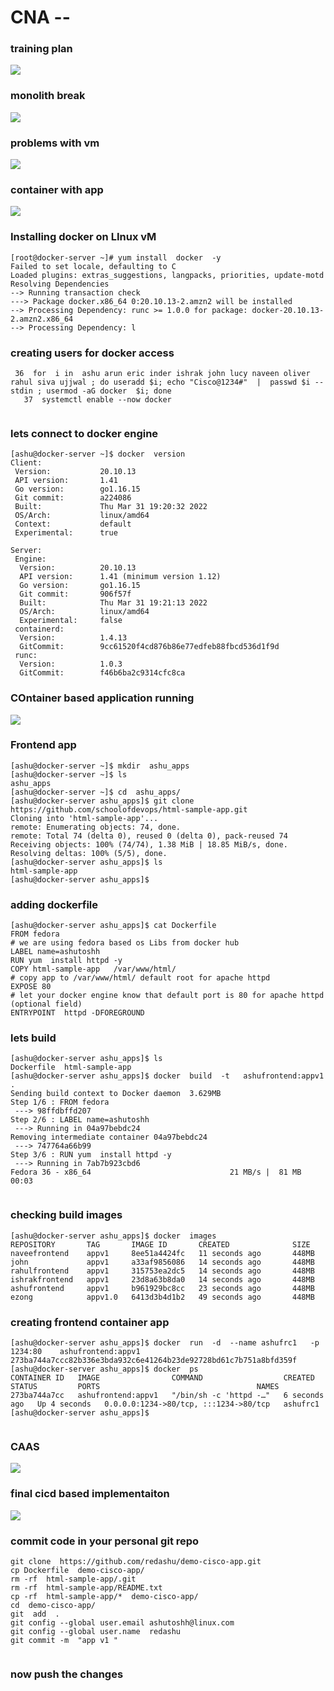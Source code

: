 # CNA --

### training plan 

<img src="plan.png">

### monolith break 

<img src="break_mono.png">

### problems with vm 

<img src="probvm2.png">

### container with app 

<img src="cont1.png">

### Installing docker on LInux vM 

```
[root@docker-server ~]# yum install  docker  -y 
Failed to set locale, defaulting to C
Loaded plugins: extras_suggestions, langpacks, priorities, update-motd
Resolving Dependencies
--> Running transaction check
---> Package docker.x86_64 0:20.10.13-2.amzn2 will be installed
--> Processing Dependency: runc >= 1.0.0 for package: docker-20.10.13-2.amzn2.x86_64
--> Processing Dependency: l
```

### creating users for docker access 

```
 36  for  i in  ashu arun eric inder ishrak john lucy naveen oliver rahul siva ujjwal ; do useradd $i; echo "Cisco@1234#"  |  passwd $i --stdin ; usermod -aG docker  $i; done 
   37  systemctl enable --now docker 
   

```

### lets connect to docker engine 

```
[ashu@docker-server ~]$ docker  version 
Client:
 Version:           20.10.13
 API version:       1.41
 Go version:        go1.16.15
 Git commit:        a224086
 Built:             Thu Mar 31 19:20:32 2022
 OS/Arch:           linux/amd64
 Context:           default
 Experimental:      true

Server:
 Engine:
  Version:          20.10.13
  API version:      1.41 (minimum version 1.12)
  Go version:       go1.16.15
  Git commit:       906f57f
  Built:            Thu Mar 31 19:21:13 2022
  OS/Arch:          linux/amd64
  Experimental:     false
 containerd:
  Version:          1.4.13
  GitCommit:        9cc61520f4cd876b86e77edfeb88fbcd536d1f9d
 runc:
  Version:          1.0.3
  GitCommit:        f46b6ba2c9314cfc8ca
```
### COntainer based application running 

<img src="apprun.png">

### Frontend app 

```
[ashu@docker-server ~]$ mkdir  ashu_apps 
[ashu@docker-server ~]$ ls
ashu_apps
[ashu@docker-server ~]$ cd  ashu_apps/
[ashu@docker-server ashu_apps]$ git clone https://github.com/schoolofdevops/html-sample-app.git
Cloning into 'html-sample-app'...
remote: Enumerating objects: 74, done.
remote: Total 74 (delta 0), reused 0 (delta 0), pack-reused 74
Receiving objects: 100% (74/74), 1.38 MiB | 18.85 MiB/s, done.
Resolving deltas: 100% (5/5), done.
[ashu@docker-server ashu_apps]$ ls
html-sample-app
[ashu@docker-server ashu_apps]$ 
```

### adding dockerfile 

```
[ashu@docker-server ashu_apps]$ cat Dockerfile 
FROM fedora
# we are using fedora based os Libs from docker hub 
LABEL name=ashutoshh
RUN yum  install httpd -y 
COPY html-sample-app   /var/www/html/
# copy app to /var/www/html/ default root for apache httpd 
EXPOSE 80 
# let your docker engine know that default port is 80 for apache httpd (optional field)
ENTRYPOINT  httpd -DFOREGROUND 
```

### lets build 

```
[ashu@docker-server ashu_apps]$ ls
Dockerfile  html-sample-app
[ashu@docker-server ashu_apps]$ docker  build  -t   ashufrontend:appv1  .  
Sending build context to Docker daemon  3.629MB
Step 1/6 : FROM fedora
 ---> 98ffdbffd207
Step 2/6 : LABEL name=ashutoshh
 ---> Running in 04a97bebdc24
Removing intermediate container 04a97bebdc24
 ---> 747764a66b99
Step 3/6 : RUN yum  install httpd -y
 ---> Running in 7ab7b923cbd6
Fedora 36 - x86_64                               21 MB/s |  81 MB     00:03    


```

### checking build images 

```
[ashu@docker-server ashu_apps]$ docker  images
REPOSITORY       TAG       IMAGE ID       CREATED              SIZE
naveefrontend    appv1     8ee51a4424fc   11 seconds ago       448MB
john             appv1     a33af9856086   14 seconds ago       448MB
rahulfrontend    appv1     315753ea2dc5   14 seconds ago       448MB
ishrakfrontend   appv1     23d8a63b8da0   14 seconds ago       448MB
ashufrontend     appv1     b961929bc8cc   23 seconds ago       448MB
ezong            appv1.0   6413d3b4d1b2   49 seconds ago       448MB
```

### creating frontend container app 

```
[ashu@docker-server ashu_apps]$ docker  run  -d  --name ashufrc1   -p 1234:80    ashufrontend:appv1 
273ba744a7ccc82b336e3bda932c6e41264b23de92728bd61c7b751a8bfd359f
[ashu@docker-server ashu_apps]$ docker  ps
CONTAINER ID   IMAGE                COMMAND                  CREATED         STATUS         PORTS                                   NAMES
273ba744a7cc   ashufrontend:appv1   "/bin/sh -c 'httpd -…"   6 seconds ago   Up 4 seconds   0.0.0.0:1234->80/tcp, :::1234->80/tcp   ashufrc1
[ashu@docker-server ashu_apps]$ 


```

### CAAS 

<img src="caas.png">

### final cicd based implementaiton 

<img src="final.png">

### commit code in your personal git repo 

```
git clone  https://github.com/redashu/demo-cisco-app.git
cp Dockerfile  demo-cisco-app/
rm -rf  html-sample-app/.git 
rm -rf  html-sample-app/README.txt
cp -rf  html-sample-app/*  demo-cisco-app/
cd  demo-cisco-app/
git  add  .
git config --global user.email ashutoshh@linux.com
git config --global user.name  redashu
git commit -m  "app v1 "


```
### now push the changes 


